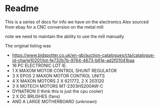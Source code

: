 # Readme

This is a series of docs for info we have on the electronics
Alex sourced from ebay for a CNC conversion on the metal mill

note we need to maintain the ability to use the mill manually

The original listing was

  * https://www.bidspotter.co.uk/en-gb/auction-catalogues/cta/catalogue-id-charle10201/lot-fe732b7b-9764-4673-b61e-ad2f01041baa
  * 16 PC ELECTRONIC LOT IE.
  * 1 X MAXOM MOTOR CONTROL SHUNT REGULATOR
  * 3 X EPOS 2 MAXON MOTOR CONTROL UNITS
  * 4 X MAXON MOTORS 2 X 621772, 2 X 203120
  * 3 X MOTECH MOTORS MT-2303HS200AW-C
  * DYNATRON (I think this is just the cpu cooler)
  * 2 X DC BRUSHES (fans)
  * AND A LARGE MOTHERBOARD (unknown)
